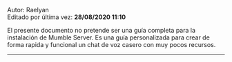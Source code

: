 Autor: Raelyan  
Editado por última vez: **28/08/2020 11:10**

El presente documento no pretende ser una guía completa para la instalación de Mumble Server. Es una guía personalizada para crear de forma rapida y funcional un chat de voz casero con muy pocos recursos.

----

